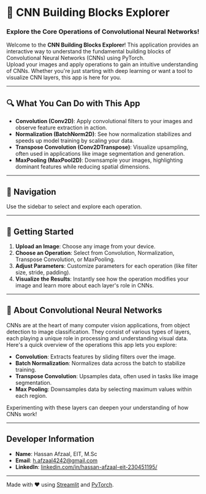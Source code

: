 # 🧠 CNN Building Blocks Explorer

### Explore the Core Operations of Convolutional Neural Networks!

Welcome to the **CNN Building Blocks Explorer**! This application provides an interactive way to understand the fundamental building blocks of Convolutional Neural Networks (CNNs) using PyTorch.  
Upload your images and apply operations to gain an intuitive understanding of CNNs. Whether you're just starting with deep learning or want a tool to visualize CNN layers, this app is here for you.

---

## 🔍 What You Can Do with This App

- **Convolution (Conv2D)**: Apply convolutional filters to your images and observe feature extraction in action.
- **Normalization (BatchNorm2D)**: See how normalization stabilizes and speeds up model training by scaling your data.
- **Transpose Convolution (Conv2DTranspose)**: Visualize upsampling, often used in applications like image segmentation and generation.
- **MaxPooling (MaxPool2D)**: Downsample your images, highlighting dominant features while reducing spatial dimensions.

---

## 🔗 Navigation

Use the sidebar to select and explore each operation.

---

## 🚀 Getting Started

1. **Upload an Image**: Choose any image from your device.
2. **Choose an Operation**: Select from Convolution, Normalization, Transpose Convolution, or MaxPooling.
3. **Adjust Parameters**: Customize parameters for each operation (like filter size, stride, padding).
4. **Visualize the Results**: Instantly see how the operation modifies your image and learn more about each layer's role in CNNs.

---

## 📘 About Convolutional Neural Networks

CNNs are at the heart of many computer vision applications, from object detection to image classification. They consist of various types of layers, each playing a unique role in processing and understanding visual data. Here's a quick overview of the operations this app lets you explore:

- **Convolution**: Extracts features by sliding filters over the image.
- **Batch Normalization**: Normalizes data across the batch to stabilize training.
- **Transpose Convolution**: Upsamples data, often used in tasks like image segmentation.
- **Max Pooling**: Downsamples data by selecting maximum values within each region.

Experimenting with these layers can deepen your understanding of how CNNs work!

---

## Developer Information

- **Name**: Hassan Afzaal, EIT, M.Sc  
- **Email**: [h.afzaal4242@gmail.com](mailto:h.afzaal4242@gmail.com)  
- **LinkedIn**: [linkedin.com/in/hassan-afzaal-eit-230451195/](https://www.linkedin.com/in/hassan-afzaal-eit-230451195/)  

---

Made with ❤️ using [Streamlit](https://streamlit.io/) and [PyTorch](https://pytorch.org/).
